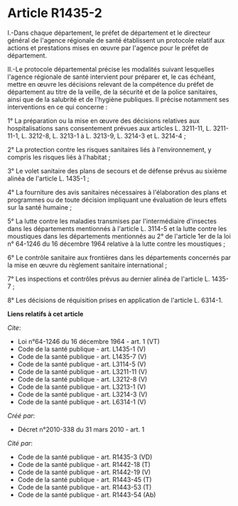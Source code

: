 # Article R1435-2

I.-Dans chaque département, le préfet de département et le directeur général de l'agence régionale de santé établissent un
protocole relatif aux actions et prestations mises en œuvre par l'agence pour le préfet de département. 

II.-Le protocole départemental précise les modalités suivant lesquelles l'agence régionale de santé intervient pour préparer
et, le cas échéant, mettre en œuvre les décisions relevant de la compétence du préfet de département au titre de la veille,
de la sécurité et de la police sanitaires, ainsi que de la salubrité et de l'hygiène publiques. Il précise notamment ses
interventions en ce qui concerne : 

1° La préparation ou la mise en œuvre des décisions relatives aux hospitalisations sans consentement prévues aux articles L.
3211-11, L. 3211-11-1, 
L. 3212-8, 
L. 3213-1 à L. 3213-9, 
L. 3214-3 et L. 3214-4 ; 

2° La protection contre les risques sanitaires liés à l'environnement, y compris les risques liés à l'habitat ; 

3° Le volet sanitaire des plans de secours et de défense prévus au sixième alinéa de l'article L. 1435-1 ; 

4° La fourniture des avis sanitaires nécessaires à l'élaboration des plans et programmes ou de toute décision impliquant une
évaluation de leurs effets sur la santé humaine ; 

5° La lutte contre les maladies transmises par l'intermédiaire d'insectes dans les départements mentionnés à l'article L.
3114-5 et la lutte contre les moustiques dans les départements mentionnés au 2° de l'article 1er de la loi n° 64-1246 du 16
décembre 1964 relative à la lutte contre les moustiques ; 

6° Le contrôle sanitaire aux frontières dans les départements concernés par la mise en œuvre du règlement sanitaire
international ; 

7° Les inspections et contrôles prévus au dernier alinéa de l'article L. 1435-7 ; 

8° Les décisions de réquisition prises en application de l'article L. 6314-1.

**Liens relatifs à cet article**

_Cite_:

  - Loi n°64-1246 du 16 décembre 1964 - art. 1 (VT)
  - Code de la santé publique - art. L1435-1 (V)
  - Code de la santé publique - art. L1435-7 (V)
  - Code de la santé publique - art. L3114-5 (V)
  - Code de la santé publique - art. L3211-11 (V)
  - Code de la santé publique - art. L3212-8 (V)
  - Code de la santé publique - art. L3213-1 (V)
  - Code de la santé publique - art. L3214-3 (V)
  - Code de la santé publique - art. L6314-1 (V)

_Créé par_:

  - Décret n°2010-338 du 31 mars 2010 - art. 1

_Cité par_:

  - Code de la santé publique - art. R1435-3 (VD)
  - Code de la santé publique - art. R1442-18 (T)
  - Code de la santé publique - art. R1442-19 (V)
  - Code de la santé publique - art. R1443-45 (T)
  - Code de la santé publique - art. R1443-53 (T)
  - Code de la santé publique - art. R1443-54 (Ab)
